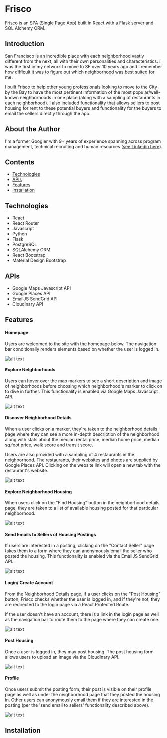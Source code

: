 # Frisco
Frisco is an SPA (Single Page App) built in React with a Flask server and SQL Alchemy ORM.

## Introduction
San Francisco is an incredible place with each neighborhood vastly different from the next, all with their own personalities and characteristics.  I was the first in my network to move to SF over 10 years ago and I remember how difficult it was to figure out which neighborhood was best suited for me.  

I built Frisco to help other young professionals looking to move to the City by the Bay to have the most pertinent information of the most popular/well-known neighborhoods in one place (along with a sampling of restaurants in each neighborhood).  I also included functionality that allows sellers to post housing for rent to these potential buyers and functionality for the buyers to email the sellers directly through the app.

## About the Author
I'm a former Googler with 9+ years of experience spanning across program management, technical recruiting and human resources ([see Linkedin here](https://www.linkedin.com/in/sanaahmad/)).

## Contents
* [Technologies](#tech-stack)
* [APIs](#apis)
* [Features](#features)
* [Installation](#installation)

## <a name="tech-stack"></a>Technologies
* React
* React Router
* Javascript
* Python
* Flask
* PostgreSQL
* SQLAlchemy ORM
* React Bootstrap
* Material Design Bootstrap

## <a name="apis"></a>APIs
* Google Maps Javascript API
* Google Places API
* EmailJS SendGrid API
* Cloudinary API

## <a name="features"></a>Features

#### Homepage
Users are welcomed to the site with the homepage below. The navigation bar conditionally renders elements based on whether the user is logged in.


![alt text](https://res.cloudinary.com/sana3339/image/upload/v1623187769/samples/Frisco%20App%20Images/Homepage_yeguel.png "homepage")

#### Explore Neighborhoods
Users can hover over the map markers to see a short description and image of neighborhoods before choosing which neighborhood's marker to click on to dive in further.  This functionality is enabled via Google Maps Javascript API.

![alt text](https://github.com/Sana3339/Frisco-React/blob/master/static/img/neighborhoods.gif "explore neighborhoods")

#### Discover Neighborhood Details
When a user clicks on a marker, they're taken to the neighborhood details page where they can see a more in-depth description of the neighborhood along with stats about the median rental price, median home price, median sq.foot price, walk score and transit score. 

Users are also provided with a sampling of 4 restaurants in the neighborhood.  The restaurants, their websites and photos are supplied by Google Places API.  Clicking on the website link will open a new tab with the restaurant's website.

![alt text](https://res.cloudinary.com/sana3339/image/upload/v1623188724/samples/Frisco%20App%20Images/Neighborhood_details_dyxygk.png "neighborhood details")

#### Explore Neighborhood Housing 
When users click on the "Find Housing" button in the neighborhood details page, they are taken to a list of available housing posted for that particular neighborhood.  


![alt text](https://res.cloudinary.com/sana3339/image/upload/v1623189924/samples/Frisco%20App%20Images/find_housing_page_mc4boy.png "find housing")



#### Send Emails to Sellers of Housing Postings

If users are interested in a posting, clicking on the "Contact Seller" page takes them to a form where they can anonymously email the seller who posted the housing.  This functionality is enabled via the EmailJS SendGrid API.


![alt text](https://github.com/Sana3339/Frisco-React/blob/master/static/img/seller_form_giphy.gif "email seller")



#### Login/ Create Account
From the Neighborhood Details page, if a user clicks on the "Post Housing" button, Frisco checks whether the user is logged in, and if they're not, they are redirected to the login page via a React Protected Route. 

If the user doesn't have an account, there is a link in the login page as well as the navigation bar to route them to the page where they can create one.


![alt text](https://res.cloudinary.com/sana3339/image/upload/v1623190156/samples/Frisco%20App%20Images/login_page_dpimtl.png "login")



#### Post Housing 
Once a user is logged in, they may post housing.  The post housing form allows users to upload an image via the Cloudinary API.


![alt text](https://github.com/Sana3339/Frisco-React/blob/master/static/img/upload_photo_giphy.gif "post housing")



#### Profile

Once users submit the posting form, their post is visible on their profile page as well as under the neighborhood page that they posted the housing in.  Other users can anonymously email them if they are interested in the posting (per the 'send email to sellers' functionality described above).

![alt text](https://res.cloudinary.com/sana3339/image/upload/v1623191372/samples/Frisco%20App%20Images/Profile_page_j0vhll.png "profile")



## <a name="installation"></a>Installation







